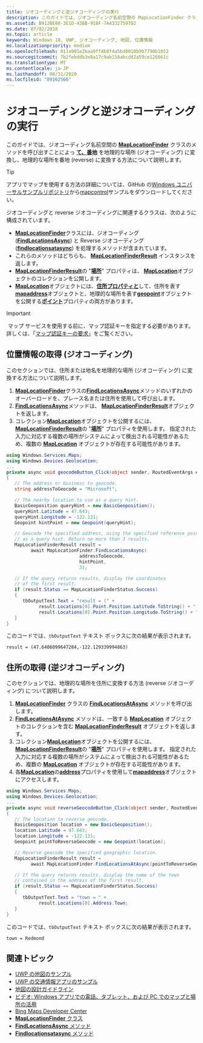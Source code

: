 ```yaml
---
title: ジオコーディングと逆ジオコーディングの実行
description: このガイドでは、ジオコーディング名前空間の MapLocationFinder クラスのメソッドを呼び出すことによって、番地を地理的な場所 (ジオコーディング) に変換し、地理的な場所を番地 (reverse) に変換する方法について説明します。
ms.assetid: B912BE80-3E1D-43BB-918F-7A43327597D2
ms.date: 07/02/2018
ms.topic: article
keywords: Windows 10, UWP, ジオコーディング, 地図, 位置情報
ms.localizationpriority: medium
ms.openlocfilehash: 011a901e2baa9ff4b8f4a5bd8018b9b7790b1852
ms.sourcegitcommit: 7b2febddb3e8a17c9ab158abcdd2a59ce126661c
ms.translationtype: MT
ms.contentlocale: ja-JP
ms.lasthandoff: 08/31/2020
ms.locfileid: "89162566"
---
```

# <a name="perform-geocoding-and-reverse-geocoding"></a>ジオコーディングと逆ジオコーディングの実行

このガイドでは、ジオコーディング名前空間の [**MapLocationFinder**](/uwp/api/Windows.Services.Maps.MapLocationFinder) クラスのメソッドを呼び出すことによっ [**て、番地**](/uwp/api/Windows.Services.Maps) を地理的な場所 (ジオコーディング) に変換し、地理的な場所を番地 (reverse) に変換する方法について説明します。

> [!TIP]
> アプリでマップを使用する方法の詳細については、GitHub の[Windows ユニバーサルサンプルリポジトリ](hhttps://github.com/Microsoft/Windows-universal-samples)から[mapcontrol](https://github.com/Microsoft/Windows-universal-samples/tree/master/Samples/MapControl)サンプルをダウンロードしてください。

ジオコーディングと reverse ジオコーディングに関連するクラスは、次のように構成されています。

-   [**MapLocationFinder**](/uwp/api/Windows.Services.Maps.MapLocationFinder)クラスには、ジオコーディング ([**FindLocationsAsync**](/uwp/api/windows.services.maps.maplocationfinder.findlocationsasync)) と Reverse ジオコーディング ([**findlocationsatasync**](/uwp/api/windows.services.maps.maplocationfinder.findlocationsatasync)) を処理するメソッドが含まれています。
-   これらのメソッドはどちらも、 [**MapLocationFinderResult**](/uwp/api/Windows.Services.Maps.MapLocationFinderResult) インスタンスを返します。
-   [**MapLocationFinderResult**](/uwp/api/Windows.Services.Maps.MapLocationFinderResult)の "[**場所**](/uwp/api/windows.services.maps.maplocationfinderresult.locations)" プロパティは、 [**MapLocation**](/uwp/api/Windows.Services.Maps.MapLocation)オブジェクトのコレクションを公開します。 
-   [**MapLocation**](/uwp/api/Windows.Services.Maps.MapLocation)オブジェクトには、[**住所プロパティと**](/uwp/api/windows.services.maps.maplocation.address)して、住所を表す[**mapaddress**](/uwp/api/Windows.Services.Maps.MapAddress)オブジェクトと、地理的な場所を表す[**geopoint**](/uwp/api/windows.devices.geolocation.geopoint)オブジェクトを公開する[**ポイント**](/uwp/api/windows.services.maps.maplocation.point)プロパティの両方があります。

> [!IMPORTANT]
> マップ サービスを使用する前に、マップ認証キーを指定する必要があります。 詳しくは、「[マップ認証キーの要求](authentication-key.md)」をご覧ください。

## <a name="get-a-location-geocode"></a>位置情報の取得 (ジオコーディング)

このセクションでは、住所または地名を地理的な場所 (ジオコーディング) に変換する方法について説明します。

1.  [**MapLocationFinder**](/uwp/api/Windows.Services.Maps.MapLocationFinder)クラスの[**FindLocationsAsync**](/uwp/api/windows.services.maps.maplocationfinder.findlocationsasync)メソッドのいずれかのオーバーロードを、プレース名または住所を使用して呼び出します。
2.  [**FindLocationsAsync**](/uwp/api/windows.services.maps.maplocationfinder.findlocationsasync)メソッドは、 [**MapLocationFinderResult**](/uwp/api/Windows.Services.Maps.MapLocationFinderResult)オブジェクトを返します。
3.  コレクション[**MapLocation**](/uwp/api/Windows.Services.Maps.MapLocation)オブジェクトを公開するには、 [**MapLocationFinderResult**](/uwp/api/Windows.Services.Maps.MapLocationFinderResult)の "[**場所**](/uwp/api/windows.services.maps.maplocationfinderresult.locations)" プロパティを使用します。 指定された入力に対応する複数の場所がシステムによって検出される可能性があるため、複数の [**MapLocation**](/uwp/api/Windows.Services.Maps.MapLocation) オブジェクトが存在する可能性があります。

```csharp
using Windows.Services.Maps;
using Windows.Devices.Geolocation;
...
private async void geocodeButton_Click(object sender, RoutedEventArgs e)
{
   // The address or business to geocode.
   string addressToGeocode = "Microsoft";

   // The nearby location to use as a query hint.
   BasicGeoposition queryHint = new BasicGeoposition();
   queryHint.Latitude = 47.643;
   queryHint.Longitude = -122.131;
   Geopoint hintPoint = new Geopoint(queryHint);

   // Geocode the specified address, using the specified reference point
   // as a query hint. Return no more than 3 results.
   MapLocationFinderResult result =
         await MapLocationFinder.FindLocationsAsync(
                           addressToGeocode,
                           hintPoint,
                           3);

   // If the query returns results, display the coordinates
   // of the first result.
   if (result.Status == MapLocationFinderStatus.Success)
   {
      tbOutputText.Text = "result = (" +
            result.Locations[0].Point.Position.Latitude.ToString() + "," +
            result.Locations[0].Point.Position.Longitude.ToString() + ")";
   }
}
```

このコードでは、`tbOutputText` テキスト ボックスに次の結果が表示されます。

``` syntax
result = (47.6406099647284,-122.129339994863)
```

## <a name="get-an-address-reverse-geocode"></a>住所の取得 (逆ジオコーディング)

このセクションでは、地理的な場所を住所に変換する方法 (reverse ジオコーディング) について説明します。

1.  [**MapLocationFinder**](/uwp/api/Windows.Services.Maps.MapLocationFinder) クラスの [**FindLocationsAtAsync**](/uwp/api/windows.services.maps.maplocationfinder.findlocationsatasync) メソッドを呼び出します。
2.  [**FindLocationsAtAsync**](/uwp/api/windows.services.maps.maplocationfinder.findlocationsatasync) メソッドは、一致する [**MapLocation**](/uwp/api/Windows.Services.Maps.MapLocation) オブジェクトのコレクションを含む [**MapLocationFinderResult**](/uwp/api/Windows.Services.Maps.MapLocationFinderResult) オブジェクトを返します。
3.  コレクション[**MapLocation**](/uwp/api/Windows.Services.Maps.MapLocation)オブジェクトを公開するには、 [**MapLocationFinderResult**](/uwp/api/Windows.Services.Maps.MapLocationFinderResult)の "[**場所**](/uwp/api/windows.services.maps.maplocationfinderresult.locations)" プロパティを使用します。 指定された入力に対応する複数の場所がシステムによって検出される可能性があるため、複数の [**MapLocation**](/uwp/api/Windows.Services.Maps.MapLocation) オブジェクトが存在する可能性があります。
4.  各[**MapLocation**](/uwp/api/Windows.Services.Maps.MapLocation)の[**address**](/uwp/api/windows.services.maps.maplocation.address)プロパティを使用して[**mapaddress**](/uwp/api/Windows.Services.Maps.MapAddress)オブジェクトにアクセスします。

```csharp
using Windows.Services.Maps;
using Windows.Devices.Geolocation;
...
private async void reverseGeocodeButton_Click(object sender, RoutedEventArgs e)
{
   // The location to reverse geocode.
   BasicGeoposition location = new BasicGeoposition();
   location.Latitude = 47.643;
   location.Longitude = -122.131;
   Geopoint pointToReverseGeocode = new Geopoint(location);

   // Reverse geocode the specified geographic location.
   MapLocationFinderResult result =
         await MapLocationFinder.FindLocationsAtAsync(pointToReverseGeocode);

   // If the query returns results, display the name of the town
   // contained in the address of the first result.
   if (result.Status == MapLocationFinderStatus.Success)
   {
      tbOutputText.Text = "town = " +
            result.Locations[0].Address.Town;
   }
}
```

このコードでは、`tbOutputText` テキスト ボックスに次の結果が表示されます。

``` syntax
town = Redmond
```

## <a name="related-topics"></a>関連トピック

* [UWP の地図のサンプル](https://github.com/Microsoft/Windows-universal-samples/tree/master/Samples/MapControl)
* [UWP の交通情報アプリのサンプル](https://github.com/Microsoft/Windows-appsample-trafficapp)
* [地図の設計ガイドライン](./display-maps.md)
* [ビデオ: Windows アプリでの電話、タブレット、および PC でのマップと場所の活用](https://channel9.msdn.com/Events/Build/2015/2-757)
* [Bing Maps Developer Center](https://www.bingmapsportal.com/)
* [**MapLocationFinder** クラス](/uwp/api/Windows.Services.Maps.MapLocationFinder)
* [**FindLocationsAsync** メソッド](/uwp/api/windows.services.maps.maplocationfinder.findlocationsasync)
* [**Findlocationsatasync** メソッド](/uwp/api/windows.services.maps.maplocationfinder.findlocationsatasync)